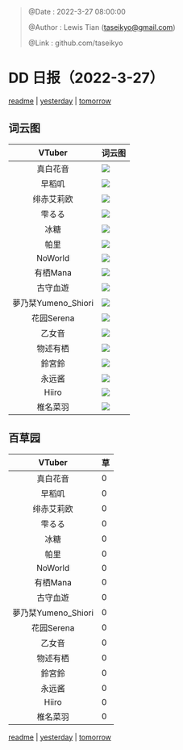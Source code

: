 > @Date    : 2022-3-27 08:00:00
>
> @Author  : Lewis Tian (taseikyo@gmail.com)
>
> @Link    : github.com/taseikyo

# DD 日报（2022-3-27）

[readme](../README.md) | [yesterday](2022-3-26.md) | [tomorrow](2022-3-28.md)

## 词云图

|VTuber|词云图|
|:-:|-|
|真白花音|![](../../images/daily/21402309_2022-3-27_purge_wordcloud.png)|
|早稻叽|![](../../images/daily/41682_2022-3-27_purge_wordcloud.png)|
|绯赤艾莉欧|![](../../images/daily/21396545_2022-3-27_purge_wordcloud.png)|
|雫るる|![](../../images/daily/21013446_2022-3-27_purge_wordcloud.png)|
|冰糖|![](../../images/daily/876396_2022-3-27_purge_wordcloud.png)|
|帕里|![](../../images/daily/4895312_2022-3-27_purge_wordcloud.png)|
|NoWorld|![](../../images/daily/21448649_2022-3-27_purge_wordcloud.png)|
|有栖Mana|![](../../images/daily/6542258_2022-3-27_purge_wordcloud.png)|
|古守血遊|![](../../images/daily/8725120_2022-3-27_purge_wordcloud.png)|
|夢乃栞Yumeno_Shiori|![](../../images/daily/14052636_2022-3-27_purge_wordcloud.png)|
|花园Serena|![](../../images/daily/14327465_2022-3-27_purge_wordcloud.png)|
|乙女音|![](../../images/daily/21320551_2022-3-27_purge_wordcloud.png)|
|物述有栖|![](../../images/daily/21449083_2022-3-27_purge_wordcloud.png)|
|鈴宮鈴|![](../../images/daily/21685677_2022-3-27_purge_wordcloud.png)|
|永远酱|![](../../images/daily/21701071_2022-3-27_purge_wordcloud.png)|
|Hiiro|![](../../images/daily/21919321_2022-3-27_purge_wordcloud.png)|
|椎名菜羽|![](../../images/daily/22347054_2022-3-27_purge_wordcloud.png)|

## 百草园

|VTuber|草|
|:-:|-|
|真白花音|0|
|早稻叽|0|
|绯赤艾莉欧|0|
|雫るる|0|
|冰糖|0|
|帕里|0|
|NoWorld|0|
|有栖Mana|0|
|古守血遊|0|
|夢乃栞Yumeno_Shiori|0|
|花园Serena|0|
|乙女音|0|
|物述有栖|0|
|鈴宮鈴|0|
|永远酱|0|
|Hiiro|0|
|椎名菜羽|0|

[readme](../README.md) | [yesterday](2022-3-26.md) | [tomorrow](2022-3-28.md)
